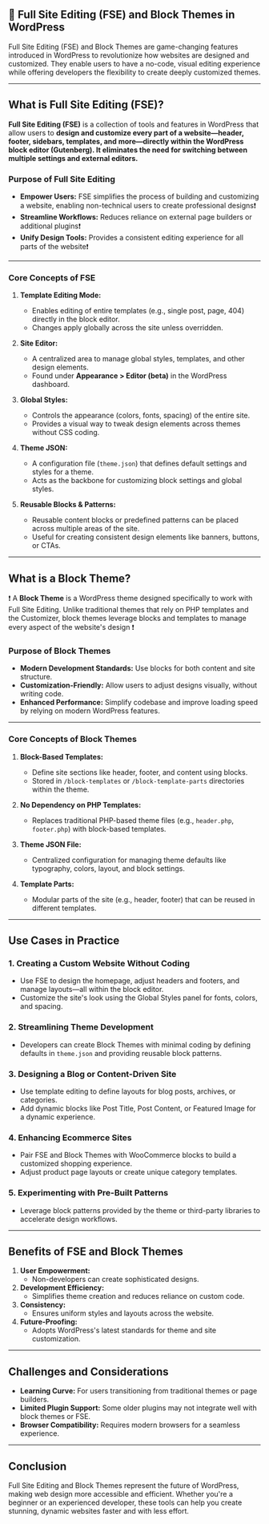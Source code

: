 ## 📌 Full Site Editing (FSE) and Block Themes in WordPress

Full Site Editing (FSE) and Block Themes are game-changing features introduced in WordPress to revolutionize how websites are designed and customized. They enable users to have a no-code, visual editing experience while offering developers the flexibility to create deeply customized themes.

---

## **What is Full Site Editing (FSE)?**

**Full Site Editing (FSE)** is a collection of tools and features in WordPress that allow users to **design and customize every part of a website—header, footer, sidebars, templates, and more—directly within the WordPress block editor (Gutenberg). It eliminates the need for switching between multiple settings and external editors.**

### **Purpose of Full Site Editing**
- **Empower Users:** FSE simplifies the process of building and customizing a website, enabling non-technical users to create professional designs❗️
- **Streamline Workflows:** Reduces reliance on external page builders or additional plugins❗️
- **Unify Design Tools:** Provides a consistent editing experience for all parts of the website❗️

---

### **Core Concepts of FSE**
1. **Template Editing Mode:**
   - Enables editing of entire templates (e.g., single post, page, 404) directly in the block editor.
   - Changes apply globally across the site unless overridden.

2. **Site Editor:**
   - A centralized area to manage global styles, templates, and other design elements.
   - Found under **Appearance > Editor (beta)** in the WordPress dashboard.

3. **Global Styles:**
   - Controls the appearance (colors, fonts, spacing) of the entire site.
   - Provides a visual way to tweak design elements across themes without CSS coding.

4. **Theme JSON:**
   - A configuration file (`theme.json`) that defines default settings and styles for a theme.
   - Acts as the backbone for customizing block settings and global styles.

5. **Reusable Blocks & Patterns:**
   - Reusable content blocks or predefined patterns can be placed across multiple areas of the site.
   - Useful for creating consistent design elements like banners, buttons, or CTAs.

---

## **What is a Block Theme?**

❗️ A **Block Theme** is a WordPress theme designed specifically to work with Full Site Editing. Unlike traditional themes that rely on PHP templates and the Customizer, block themes leverage blocks and templates to manage every aspect of the website's design ❗️

### **Purpose of Block Themes**
- **Modern Development Standards:** Use blocks for both content and site structure.
- **Customization-Friendly:** Allow users to adjust designs visually, without writing code.
- **Enhanced Performance:** Simplify codebase and improve loading speed by relying on modern WordPress features.

---

### **Core Concepts of Block Themes**
1. **Block-Based Templates:**
   - Define site sections like header, footer, and content using blocks.
   - Stored in `/block-templates` or `/block-template-parts` directories within the theme.

2. **No Dependency on PHP Templates:**
   - Replaces traditional PHP-based theme files (e.g., `header.php`, `footer.php`) with block-based templates.

3. **Theme JSON File:**
   - Centralized configuration for managing theme defaults like typography, colors, layout, and block settings.

4. **Template Parts:**
   - Modular parts of the site (e.g., header, footer) that can be reused in different templates.

---

## **Use Cases in Practice**

### **1. Creating a Custom Website Without Coding**
   - Use FSE to design the homepage, adjust headers and footers, and manage layouts—all within the block editor.
   - Customize the site's look using the Global Styles panel for fonts, colors, and spacing.

### **2. Streamlining Theme Development**
   - Developers can create Block Themes with minimal coding by defining defaults in `theme.json` and providing reusable block patterns.

### **3. Designing a Blog or Content-Driven Site**
   - Use template editing to define layouts for blog posts, archives, or categories.
   - Add dynamic blocks like Post Title, Post Content, or Featured Image for a dynamic experience.

### **4. Enhancing Ecommerce Sites**
   - Pair FSE and Block Themes with WooCommerce blocks to build a customized shopping experience.
   - Adjust product page layouts or create unique category templates.

### **5. Experimenting with Pre-Built Patterns**
   - Leverage block patterns provided by the theme or third-party libraries to accelerate design workflows.

---

## **Benefits of FSE and Block Themes**

1. **User Empowerment:**
   - Non-developers can create sophisticated designs.
2. **Development Efficiency:**
   - Simplifies theme creation and reduces reliance on custom code.
3. **Consistency:**
   - Ensures uniform styles and layouts across the website.
4. **Future-Proofing:**
   - Adopts WordPress's latest standards for theme and site customization.

---

## **Challenges and Considerations**
- **Learning Curve:** For users transitioning from traditional themes or page builders.
- **Limited Plugin Support:** Some older plugins may not integrate well with block themes or FSE.
- **Browser Compatibility:** Requires modern browsers for a seamless experience.

---

## **Conclusion**
Full Site Editing and Block Themes represent the future of WordPress, making web design more accessible and efficient. Whether you're a beginner or an experienced developer, these tools can help you create stunning, dynamic websites faster and with less effort. 